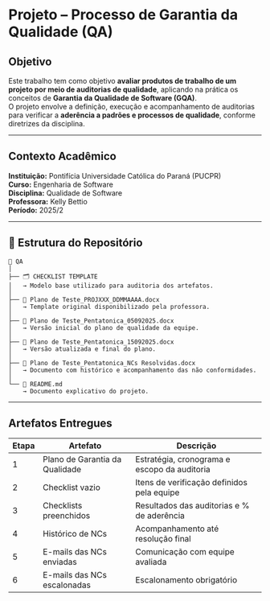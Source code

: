 # Projeto – Processo de Garantia da Qualidade (QA)

## Objetivo
Este trabalho tem como objetivo **avaliar produtos de trabalho de um projeto por meio de auditorias de qualidade**, aplicando na prática os conceitos de **Garantia da Qualidade de Software (GQA)**.  
O projeto envolve a definição, execução e acompanhamento de auditorias para verificar a **aderência a padrões e processos de qualidade**, conforme diretrizes da disciplina.

---

## Contexto Acadêmico
**Instituição:** Pontifícia Universidade Católica do Paraná (PUCPR)  
**Curso:** Engenharia de Software  
**Disciplina:** Qualidade de Software  
**Professora:** Kelly Bettio  
**Período:** 2025/2  

---

## 📁 Estrutura do Repositório

```
📂 QA
│
├── 🗂️ CHECKLIST TEMPLATE
│   → Modelo base utilizado para auditoria dos artefatos.
│
├── 📝 Plano de Teste_PROJXXX_DDMMAAAA.docx
│   → Template original disponibilizado pela professora.
│
├── 📝 Plano de Teste_Pentatonica_05092025.docx
│   → Versão inicial do plano de qualidade da equipe.
│
├── 📝 Plano de Teste_Pentatonica_15092025.docx
│   → Versão atualizada e final do plano.
│
├── 📝 Plano de Teste_Pentatonica_NCs Resolvidas.docx
│   → Documento com histórico e acompanhamento das não conformidades.
│
└── 📄 README.md
    → Documento explicativo do projeto.
```

---

## Artefatos Entregues
| Etapa | Artefato | Descrição | 
|-------|-----------|------------|
| 1 | Plano de Garantia da Qualidade | Estratégia, cronograma e escopo da auditoria |
| 2 | Checklist vazio | Itens de verificação definidos pela equipe |
| 3 | Checklists preenchidos | Resultados das auditorias e % de aderência |
| 4 | Histórico de NCs | Acompanhamento até resolução final |
| 5 | E-mails das NCs enviadas | Comunicação com equipe avaliada |
| 6 | E-mails das NCs escalonadas | Escalonamento obrigatório |
